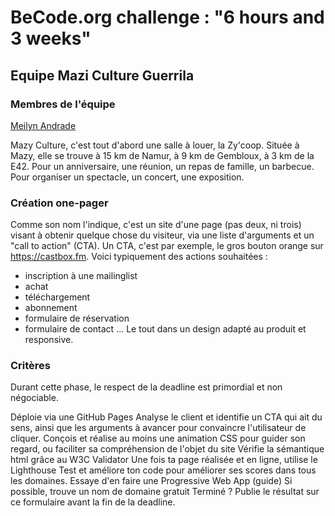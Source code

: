 # BeCode.org challenge : "6 hours and 3 weeks"
## Equipe Mazi Culture Guerrila  
### Membres de l'équipe
[Meilyn Andrade](https://github.com/Meilyn)


Mazy Culture, c'est tout d'abord une salle à louer, la Zy'coop. Située à Mazy, elle se trouve à 15 km de Namur, à 9 km de Gembloux, à 3 km de la E42. Pour un anniversaire, une réunion, un repas de famille, un barbecue. Pour organiser un spectacle, un concert, une exposition.

### Création one-pager 

Comme son nom l'indique, c'est un site d'une page (pas deux, ni trois) visant à obtenir quelque chose du visiteur, via une liste d'arguments et un "call to action" (CTA). Un CTA, c'est par exemple, le gros bouton orange sur https://castbox.fm. Voici typiquement des actions souhaitées :

* inscription à une mailinglist
* achat
* téléchargement
* abonnement
* formulaire de réservation
* formulaire de contact
...
Le tout dans un design adapté au produit et responsive.

### Critères

Durant cette phase, le respect de la deadline est primordial et non négociable.

Déploie via une GitHub Pages
Analyse le client et identifie un CTA qui ait du sens, ainsi que les arguments à avancer pour convaincre l'utilisateur de cliquer.
Conçois et réalise au moins une animation CSS pour guider son regard, ou faciliter sa compréhension de l'objet du site
Vérifie la sémantique html grâce au W3C Validator
Une fois ta page réalisée et en ligne, utilise le Lighthouse Test et améliore ton code pour améliorer ses scores dans tous les domaines.
Essaye d'en faire une Progressive Web App (guide)
Si possible, trouve un nom de domaine gratuit
Terminé ? Publie le résultat sur ce formulaire avant la fin de la deadline.


